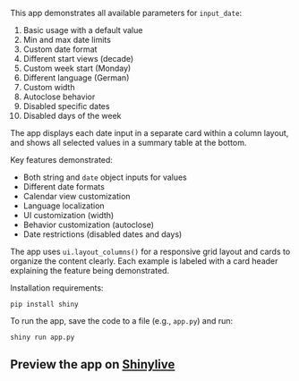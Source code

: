 This app demonstrates all available parameters for `input_date`:

1. Basic usage with a default value
2. Min and max date limits
3. Custom date format
4. Different start views (decade)
5. Custom week start (Monday)
6. Different language (German)
7. Custom width
8. Autoclose behavior
9. Disabled specific dates
10. Disabled days of the week

The app displays each date input in a separate card within a column layout, and shows all selected values in a summary table at the bottom.

Key features demonstrated:

- Both string and `date` object inputs for values
- Different date formats
- Calendar view customization
- Language localization
- UI customization (width)
- Behavior customization (autoclose)
- Date restrictions (disabled dates and days)

The app uses `ui.layout_columns()` for a responsive grid layout and cards to organize the content clearly. Each example is labeled with a card header explaining the feature being demonstrated.

Installation requirements:
```
pip install shiny
```

To run the app, save the code to a file (e.g., `app.py`) and run:
```
shiny run app.py
```
## Preview the app on [Shinylive](https://shinylive.io/py/app/#h=0&code=NobwRAdghgtgpmAXAAjFADugdOgnmAGlQGMB7CAFzkqVQDMAnUmZAEyiooEt5kf1SDCmw5wAOhEbNkAZwAWXCLj4wBQ5AzhRi3AG7jJTFvMW4scAB7pNMmSrXDF6AK4UimiKzgMizrhIk-HCgAczgAfVJ0ChkACm4KABs4AF4xMAARUWQASQgXYQy4GFJ0ojouRMSoACNklIAVBmc4AEoAiAB3Lgo5ZCDq3FJXcLJE5xgIONbECWR55ABiZAAhKBkuYhEqPnzXZG7etjg6KGdE4V0ocYMFg56+oOIoBlZYmbm7haeX1nC5LReBixdJrDZbLI7PIFdLtCBfb5cLBOEbsKgg+EIr7pNFwACMZU+WIW6SKp3OwlxuwKs0IROJyCuNzSYAATAAGVkAFgAtOy8XyCWB6Xc4fTlpC4NT9oc+jBFMgoJ5kDAoBZtnAZPTZf0kc9Xu9ZpiET9Xv9Ad4QZlsgAlJVhZAAGR4PS1YDhxKCKIo4VxGIZJLAuNZhONDNJ2R18ogAHpVerEi6YrSCCKsUyWik-RzuUQ8XmAKytVNh4nRlk53n8wWhgPzeMVzm8vGsnkAZiFafmYrDEuy3vuR2IzhkFGkdEEqoo2oeuqw+reH1LiPnv3NUCBVoAwiOxywAGKTjiwrtz72+0T+us40Rt2vXsA70fjo-CWIwGAx1isGO4XAfOllwRDNUnSSs+VbVkAE57wDCcGCnFkPy-H8-3SU8ezuPsdgHHVWC4Og6G8ahhFHF5Li4OBOhnI5TUXI1PT1NcAQ3S1SQIoiPGEABlChyOQAA1SjqPdU8vT2H0-VPO4byoLlYPDMBeP4vC4GeLxGWElNpIWEDG25Pk2x5PECwU4kyKEXRhJZLx1PEYUgOQTCFmwqVcNnYdnxYTo4DgABrWQ+KEGjHiYg0l0Y1czRYzd0ifPdkAAdV8gLlOC0THPEgoL3RHT5lkuBTMAutkHSZL-MC8i7HIZAAFlyHYXBtMcu49LAptDJrYq6x8-yLIoFICUc5z5lc6VhDwjjiMoZBqggEJnFCW4Fh1OjDTEsK-hitjMimrinXtRawhPTKkXPKSWsDXEADYzKxdIAHFvFVeE5oWpbmpKtq2Q69kjP5O6ETeo7QKDeyMI6LDkElcbBz6TyEu6VhehCucF3W06oq2i1gTi3dpESrhkbkE7IvOy88tKoNRAAdkB7EwEJjSBwqOBElYT662+8C-q6ksSqR3oWTbdl2XQCx0OGyGXOh-sJLhxVXFIYhElIGQpXwmRamSVhUbWiKsTo9dYrAABBJWVbVqUMi4LW6jgXWMrJiScrgK8AwKgAOemZMfa5qHYBhKtwar0GoTmA2537-qFfm6zOMdLfVlJ92udWIYgcVZZw+XJrtnWNS1MNVs2jHIoXY2dpt-OHezzVScNs6XYukqCpg7qPaU5gNdEOxNe1h2I4ZKODN5gGO4ZXEZH7+3WBSYB2tHoyTLKKmeeX27CDX6PjLpsAAF0M6zmH3KOGeC8a6q6AOFK9dLg2TU2yvcd2mvWFlkOG8f5Fm4py78uplQPE7IfaBnKn5AOfdbYDw5qA+YI8qwxzgSIEOpA6C9T8ufB2892REGuvvUayBuLOE8FAZQSp37cQ4M4V4ZCj4QAlLbdAgxFRVFkGzNSVB35TwkCXLGZcVwV22i-biHCdC10lG6D0JIwwAAEPBAiwGiKA4RGCwGWvMLw191bJHEX8KeAiERT2QCkZAIBKYAHJoSuAsSgYAdALG4hAFwAAvhY5A8E+C7A0PaN2+ZkB4jxK0feccAwWNEborhddbHIAXv-L43olGiDxO8UJJVxpJKoKyVJlM7iJNxG2HJ8S8kSUyXALkRT0kLHyaIAslSqkZJuvUqpNSqA02aek1pcBPYdJKl0qCvS6xdOAe8Smh9HIuNPJoCgND4RTzAC4og4BoDwFoGATQABHPwmh4CUBkFgCgFgKBbzAGQSgJE1kSCnMw0gSQuA1AkBACYeAJDoAoesaWAYFn7yAA)

